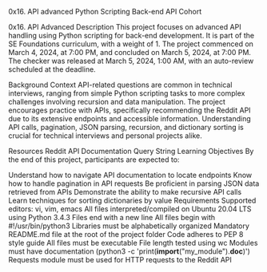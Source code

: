 0x16. API advanced Python Scripting Back-end API Cohort

0x16. API Advanced
Description
This project focuses on advanced API handling using Python scripting for back-end development. It is part of the SE Foundations curriculum, with a weight of 1. The project commenced on March 4, 2024, at 7:00 PM, and concluded on March 5, 2024, at 7:00 PM. The checker was released at March 5, 2024, 1:00 AM, with an auto-review scheduled at the deadline.

Background Context
API-related questions are common in technical interviews, ranging from simple Python scripting tasks to more complex challenges involving recursion and data manipulation. The project encourages practice with APIs, specifically recommending the Reddit API due to its extensive endpoints and accessible information. Understanding API calls, pagination, JSON parsing, recursion, and dictionary sorting is crucial for technical interviews and personal projects alike.

Resources
Reddit API Documentation
Query String
Learning Objectives
By the end of this project, participants are expected to:

Understand how to navigate API documentation to locate endpoints
Know how to handle pagination in API requests
Be proficient in parsing JSON data retrieved from APIs
Demonstrate the ability to make recursive API calls
Learn techniques for sorting dictionaries by value
Requirements
Supported editors: vi, vim, emacs
All files interpreted/compiled on Ubuntu 20.04 LTS using Python 3.4.3
Files end with a new line
All files begin with #!/usr/bin/python3
Libraries must be alphabetically organized
Mandatory README.md file at the root of the project folder
Code adheres to PEP 8 style guide
All files must be executable
File length tested using wc
Modules must have documentation (python3 -c 'print(__import__("my_module").__doc__)')
Requests module must be used for HTTP requests to the Reddit API

